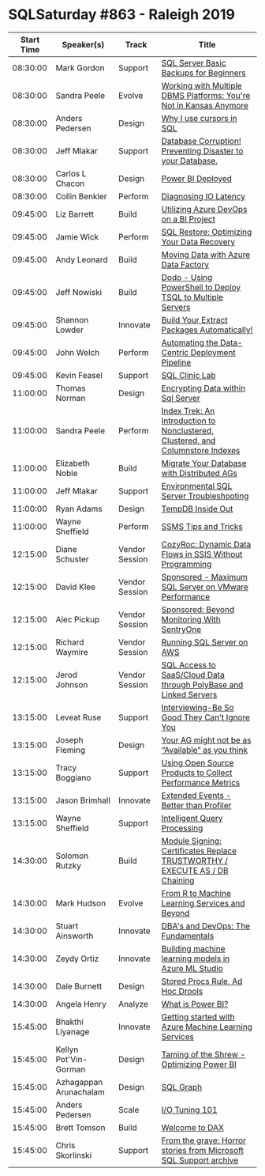 # SQLSaturday #863 - Raleigh 2019
Start Time|Speaker(s)|Track|Title
---|---|---|---
08:30:00|Mark Gordon|Support|[SQL Server Basic Backups for Beginners](89398.md)
08:30:00|Sandra Peele|Evolve|[Working with Multiple DBMS Platforms: You're Not in Kansas Anymore](89743.md)
08:30:00|Anders Pedersen|Design|[Why I use cursors in SQL](90613.md)
08:30:00|Jeff Mlakar|Support|[Database Corruption! Preventing Disaster to your Database.](90622.md)
08:30:00|Carlos L Chacon|Design|[Power BI Deployed](90694.md)
08:30:00|Collin Benkler|Perform|[Diagnosing IO Latency](91221.md)
09:45:00|Liz Barrett|Build|[Utilizing Azure DevOps on a BI Project](89440.md)
09:45:00|Jamie Wick|Perform|[SQL Restore: Optimizing Your Data Recovery](90252.md)
09:45:00|Andy Leonard|Build|[Moving Data with Azure Data Factory](90585.md)
09:45:00|Jeff Nowiski|Build|[Dodo - Using PowerShell to Deploy TSQL to Multiple Servers](90630.md)
09:45:00|Shannon Lowder|Innovate|[Build Your Extract Packages Automatically!](90660.md)
09:45:00|John Welch|Perform|[Automating the Data-Centric Deployment Pipeline](90702.md)
09:45:00|Kevin Feasel|Support|[SQL Clinic Lab](91836.md)
11:00:00|Thomas Norman|Design|[Encrypting Data within Sql Server](89421.md)
11:00:00|Sandra Peele|Perform|[Index Trek: An Introduction to Nonclustered, Clustered, and Columnstore Indexes](89741.md)
11:00:00|Elizabeth Noble|Build|[Migrate Your Database with Distributed AGs](90566.md)
11:00:00|Jeff Mlakar|Support|[Environmental SQL Server Troubleshooting](90623.md)
11:00:00|Ryan Adams|Design|[TempDB Inside Out](90642.md)
11:00:00|Wayne Sheffield|Perform|[SSMS Tips and Tricks](90730.md)
12:15:00|Diane Schuster|Vendor Session|[CozyRoc: Dynamic Data Flows in SSIS Without Programming](90049.md)
12:15:00|David Klee|Vendor Session|[Sponsored - Maximum SQL Server on VMware Performance](90286.md)
12:15:00|Alec Pickup|Vendor Session|[Sponsored:  Beyond Monitoring With SentryOne](91505.md)
12:15:00|Richard Waymire|Vendor Session|[Running SQL Server on AWS](91506.md)
12:15:00|Jerod Johnson|Vendor Session|[SQL Access to SaaS/Cloud Data through PolyBase and Linked Servers](93083.md)
13:15:00|Leveat Ruse|Support|[Interviewing-Be So Good They Can’t Ignore You](89626.md)
13:15:00|Joseph Fleming|Design|[Your AG might not be as “Available” as you think](89657.md)
13:15:00|Tracy Boggiano|Support|[Using Open Source Products to Collect Performance Metrics](89973.md)
13:15:00|Jason Brimhall|Innovate|[Extended Events - Better than Profiler](90721.md)
13:15:00|Wayne Sheffield|Support|[Intelligent Query Processing](90729.md)
14:30:00|Solomon Rutzky|Build|[Module Signing: Certificates Replace TRUSTWORTHY / EXECUTE AS / DB Chaining](89397.md)
14:30:00|Mark Hudson|Evolve|[From R to Machine Learning Services and Beyond](90187.md)
14:30:00|Stuart Ainsworth|Innovate|[DBA's and DevOps: The Fundamentals](90571.md)
14:30:00|Zeydy Ortiz|Innovate|[Building machine learning models in Azure ML Studio](90644.md)
14:30:00|Dale Burnett|Design|[Stored Procs Rule, Ad Hoc Drools](91219.md)
14:30:00|Angela Henry|Analyze|[What is Power BI?](93457.md)
15:45:00|Bhakthi Liyanage|Innovate|[Getting started with Azure Machine Learning Services](89404.md)
15:45:00|Kellyn Pot'Vin-Gorman|Design|[Taming of the Shrew - Optimizing Power BI](89438.md)
15:45:00|Azhagappan Arunachalam|Design|[SQL Graph](90194.md)
15:45:00|Anders Pedersen|Scale|[I/O Tuning 101](90612.md)
15:45:00|Brett Tomson|Build|[Welcome to DAX](90788.md)
15:45:00|Chris Skorlinski|Support|[From the grave: Horror stories from Microsoft SQL Support archive](91090.md)
